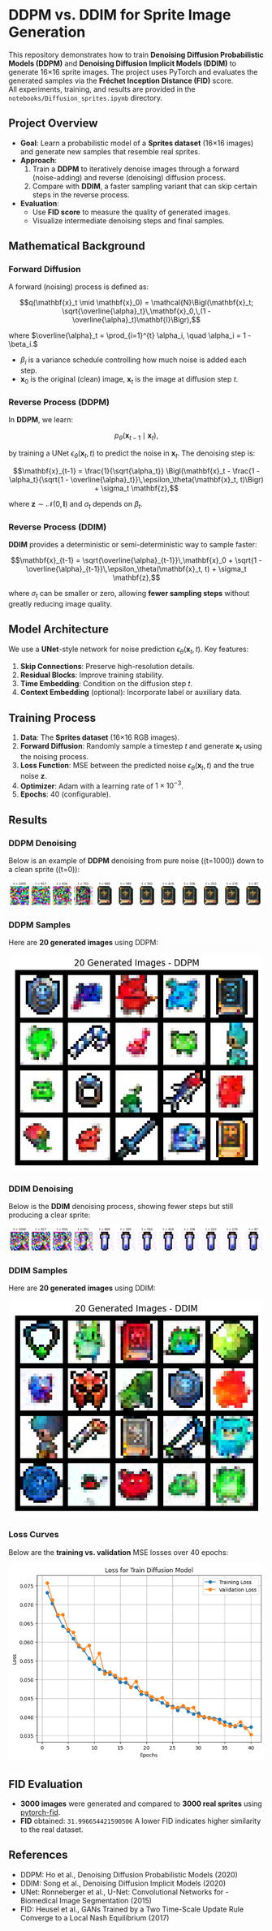 # DDPM vs. DDIM for Sprite Image Generation

This repository demonstrates how to train **Denoising Diffusion Probabilistic Models (DDPM)** and **Denoising Diffusion Implicit Models (DDIM)** to generate 16×16 sprite images. The project uses PyTorch and evaluates the generated samples via the **Fréchet Inception Distance (FID)** score.\
All experiments, training, and results are provided in the `notebooks/Diffusion_sprites.ipynb` directory.


## Project Overview
- **Goal**: Learn a probabilistic model of a **Sprites dataset** (16×16 images) and generate new samples that resemble real sprites.  
- **Approach**:  
  1. Train a **DDPM** to iteratively denoise images through a forward (noise-adding) and reverse (denoising) diffusion process.  
  2. Compare with **DDIM**, a faster sampling variant that can skip certain steps in the reverse process.  
- **Evaluation**:  
  - Use **FID score** to measure the quality of generated images.  
  - Visualize intermediate denoising steps and final samples.


## Mathematical Background

### Forward Diffusion
A forward (noising) process is defined as:
```math
q(\mathbf{x}_t \mid \mathbf{x}_0) = \mathcal{N}\Bigl(\mathbf{x}_t; \sqrt{\overline{\alpha}_t}\,\mathbf{x}_0,\,(1 - \overline{\alpha}_t)\mathbf{I}\Bigr),
```
where $\overline{\alpha}_t = \prod_{i=1}^{t} \alpha_i, \quad \alpha_i = 1 - \beta_i.$
- $\beta_i$ is a variance schedule controlling how much noise is added each step.  
- $\mathbf{x}_0$ is the original (clean) image, $\mathbf{x}_t$ is the image at diffusion step $t$.

### Reverse Process (DDPM)
In **DDPM**, we learn:
```math
p_\theta(\mathbf{x}_{t-1} \mid \mathbf{x}_t),
```
by training a UNet $\epsilon_\theta(\mathbf{x}_t, t)$ to predict the noise in $\mathbf{x}_t$. The denoising step is:
```math
\mathbf{x}_{t-1} = \frac{1}{\sqrt{\alpha_t}}
\Bigl(\mathbf{x}_t - \frac{1 - \alpha_t}{\sqrt{1 - \overline{\alpha}_t}}\,\epsilon_\theta(\mathbf{x}_t, t)\Bigr) 
+ \sigma_t \mathbf{z},
```
where $\mathbf{z} \sim \mathcal{N}(0, \mathbf{I})$ and $\sigma_t$ depends on $\beta_t$.

### Reverse Process (DDIM)
**DDIM** provides a deterministic or semi-deterministic way to sample faster:
```math
\mathbf{x}_{t-1} = \sqrt{\overline{\alpha}_{t-1}}\,\mathbf{x}_0 
+ \sqrt{1 - \overline{\alpha}_{t-1}}\,\epsilon_\theta(\mathbf{x}_t, t) 
+ \sigma_t \mathbf{z},
```
where $\sigma_t$ can be smaller or zero, allowing **fewer sampling steps** without greatly reducing image quality.



## Model Architecture
We use a **UNet**-style network for noise prediction $\epsilon_\theta(\mathbf{x}_t, t)$. Key features:
1. **Skip Connections**: Preserve high-resolution details.  
2. **Residual Blocks**: Improve training stability.  
3. **Time Embedding**: Condition on the diffusion step $t$.  
4. **Context Embedding** (optional): Incorporate label or auxiliary data.



## Training Process
1. **Data**: The **Sprites dataset** (16×16 RGB images).  
2. **Forward Diffusion**: Randomly sample a timestep $t$ and generate $\mathbf{x}_t$ using the noising process.  
3. **Loss Function**: MSE between the predicted noise $\epsilon_\theta(\mathbf{x}_t, t)$ and the true noise $\mathbf{z}$.  
4. **Optimizer**: Adam with a learning rate of $1\times10^{-3}$.  
5. **Epochs**: 40 (configurable).



## Results

### DDPM Denoising
Below is an example of **DDPM** denoising from pure noise \((t=1000)\) down to a clean sprite \((t=0)\):

<p align="center">
  <img src="results/ddpm_generation.png" alt="DDPM Denoising Steps"/>
</p>

### DDPM Samples
Here are **20 generated images** using DDPM:

<p align="center">
  <img src="results/ddpm_samples.png" alt="DDPM Samples"/>
</p>

### DDIM Denoising
Below is the **DDIM** denoising process, showing fewer steps but still producing a clear sprite:

<p align="center">
  <img src="results/ddim_generation.png" alt="DDIM Denoising Steps"/>
</p>

### DDIM Samples
Here are **20 generated images** using DDIM:

<p align="center">
  <img src="results/ddim_samples.png" alt="DDIM Samples"/>
</p>

### Loss Curves
Below are the **training vs. validation** MSE losses over 40 epochs:

<p align="center">
  <img src="results/Loss_curves.png" alt="Training and Validation Loss"/>
</p>



## FID Evaluation
- **3000 images** were generated and compared to **3000 real sprites** using [pytorch-fid](https://github.com/mseitzer/pytorch-fid).
- **FID** obtained: `31.996654421590506`
A lower FID indicates higher similarity to the real dataset.

## References
- DDPM: Ho et al., Denoising Diffusion Probabilistic Models (2020)
- DDIM: Song et al., Denoising Diffusion Implicit Models (2020)
- UNet: Ronneberger et al., U-Net: Convolutional Networks for - Biomedical Image Segmentation (2015)
- FID: Heusel et al., GANs Trained by a Two Time-Scale Update Rule Converge to a Local Nash Equilibrium (2017)
